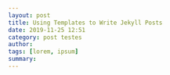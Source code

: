 ```yaml
---
layout: post
title: Using Templates to Write Jekyll Posts
date: 2019-11-25 12:51
category: post testes
author: 
tags: [lorem, ipsum]
summary: 
---
```


